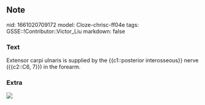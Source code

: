 ## Note
nid: 1661020709172
model: Cloze-chrisc-ff04e
tags: GSSE::!Contributor::Victor_Liu
markdown: false

### Text
Extensor carpi ulnaris is supplied by the {{c1::posterior interosseous}} nerve ({{c2::C6, 7}}) in the forearm.

### Extra
<img src="paste-8d3d4a912321961b1a6ef8e8164c5d055d45b4ba.jpg">
